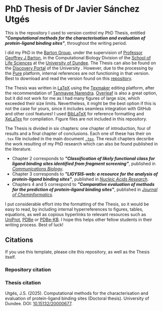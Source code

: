 # PhD Thesis of Dr Javier Sánchez Utgés

This is the repository I used to version control my PhD Thesis, entitled **_"Computational methods for the characterisation and evaluation of protein-ligand binding sites"_**, throughout the writing period.

I did my PhD in the [Barton Group](https://www.compbio.dundee.ac.uk/), under the supervision of [Professor Geoffrey J Barton](https://www.dundee.ac.uk/people/geoffrey-barton), in the Computational Biology Division of the [School of Life Sciences](https://www.dundee.ac.uk/life-sciences) at the [University of Dundee](https://www.dundee.ac.uk/). The Thesis can also be found on the [Discovery Portal](https://discovery.dundee.ac.uk/en/studentTheses/computational-methods-for-the-characterisation-and-evaluation-of-) of the University . However, due to the processing by the [Pure](https://www.elsevier.com/en-gb/products/pure) platform, internal references are not functioning in that version. Best to download and read the version found on this [repository](https://github.com/JavierSanchez-Utges/JSUtges-PHD-Thesis/blob/master/JSU_PHD_THESIS.pdf).

The Thesis was written in [LaTeX](https://www.latex-project.org/) using the [Texmaker](https://www.xm1math.net/texmaker/) editing platform, after the recommendation of [Tanmayee Narendra](https://ntanmayee.github.io/). [Overleaf](https://www.overleaf.com/) is also a great option, but it did not work for me as I had many figures of large size, which exceeded their size limits. Nevertheless, it might be the best option if this is not the case for yours, since it includes seamless integration with GitHub and other cool features! I used [BibLaTeX](https://ctan.org/pkg/biblatex?lang=en) for reference formatting and [XeLaTex](https://www.overleaf.com/learn/latex/XeLaTeX) for compilation. Figure files are not included in this repository.

The Thesis is divided in six chapters: one chapter of introduction, four of results and a final chapter of conclusions. Each one of these has their on `.tex` file included in the main document [`.tex`](https://github.com/JavierSanchez-Utges/JSUtges-PHD-Thesis/blob/master/JSU_PHD_THESIS.tex). The result chapters decsribe the work resulting of my PhD research which can also be found published in the literature.

+ Chapter 2 corresponds to **_"Classification of likely functional class for ligand binding sites identified from fragment screening"_**, published in [_Communications Biology_](https://doi.org/10.1038/s42003-024-05970-8).
+ Chapter 3 corresponds to **_"LIGYSIS-web: a resource for the analysis of protein-ligand binding sites"_**, published in [_Nucleic Acids Research_](https://doi.org/10.1093/nar/gkaf411).
+ Chapters 4 and 5 correspond to **_"Comparative evaluation of methods for the prediction of protein–ligand binding sites"_**, published in [_Journal of Cheminformatics_](https://doi.org/10.1186/s13321-024-00923-z).

I put considerable effort into the formatting of the Thesis, so it would be easy to read, by including internal hyperreferences to figures, tables, equations, as well as copious hyperlinks to relevant resources such as [UniProt](https://www.uniprot.org/), [PDBe](https://www.ebi.ac.uk/pdbe/) or [PDBe-KB](https://www.ebi.ac.uk/pdbe/pdbe-kb/). I hope this helps other fellow students in their writing process. Best of luck!

## Citations

If you use this template, please cite this repository, as well as the Thesis itself.

### Repository citation



### Thesis citation

Utgés, J.S. (2025). Computational methods for the characterisation and evaluation of protein-ligand binding sites (Doctoral thesis). University of Dundee. DOI: [10.15132/20000677](https://doi.org/10.15132/20000677).
